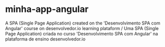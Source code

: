 # minha-app-angular
A SPA (Single Page Application) created on the 'Desenvolvimento SPA com Angular' course on desenvolvedor.io learning plataform / Uma SPA (Single Page Application) criada no curso 'Desenvolvimento SPA com Angular' na plataforma de ensino desenvolvedor.io
